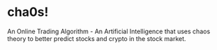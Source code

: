 # cha0s!
An Online Trading Algorithm - An Artificial Intelligence that uses chaos theory to better predict stocks and crypto in the stock market.
